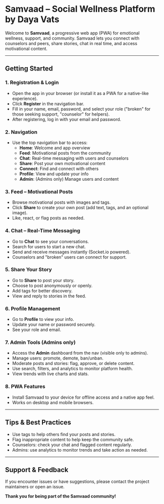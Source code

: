 # Samvaad – Social Wellness Platform by Daya Vats

Welcome to **Samvaad**, a progressive web app (PWA) for emotional wellness, support, and community. Samvaad lets you connect with counselors and peers, share stories, chat in real time, and access motivational content.

---

## **Getting Started**

### 1. **Registration & Login**
- Open the app in your browser (or install it as a PWA for a native-like experience).
- Click **Register** in the navigation bar.
- Fill in your name, email, password, and select your role ("broken" for those seeking support, "counselor" for helpers).
- After registering, log in with your email and password.

### 2. **Navigation**
- Use the top navigation bar to access:
  - **Home**: Welcome and app overview
  - **Feed**: Motivational posts from the community
  - **Chat**: Real-time messaging with users and counselors
  - **Share**: Post your own motivational content
  - **Connect**: Find and connect with others
  - **Profile**: View and update your info
  - **Admin**: (Admins only) Manage users and content

### 3. **Feed – Motivational Posts**
- Browse motivational posts with images and tags.
- Click **Share** to create your own post (add text, tags, and an optional image).
- Like, react, or flag posts as needed.

### 4. **Chat – Real-Time Messaging**
- Go to **Chat** to see your conversations.
- Search for users to start a new chat.
- Send and receive messages instantly (Socket.io powered).
- Counselors and "broken" users can connect for support.

### 5. **Share Your Story**
- Go to **Share** to post your story.
- Choose to post anonymously or openly.
- Add tags for better discovery.
- View and reply to stories in the feed.

### 6. **Profile Management**
- Go to **Profile** to view your info.
- Update your name or password securely.
- See your role and email.

### 7. **Admin Tools** (Admins only)
- Access the **Admin** dashboard from the nav (visible only to admins).
- Manage users: promote, demote, ban/unban.
- Moderate posts and stories: flag, approve, or delete content.
- Use search, filters, and analytics to monitor platform health.
- View trends with live charts and stats.

### 8. **PWA Features**
- Install Samvaad to your device for offline access and a native app feel.
- Works on desktop and mobile browsers.

---

## **Tips & Best Practices**
- Use tags to help others find your posts and stories.
- Flag inappropriate content to help keep the community safe.
- Counselors: check your chat and flagged content regularly.
- Admins: use analytics to monitor trends and take action as needed.

---

## **Support & Feedback**
If you encounter issues or have suggestions, please contact the project maintainers or open an issue.

**Thank you for being part of the Samvaad community!**

